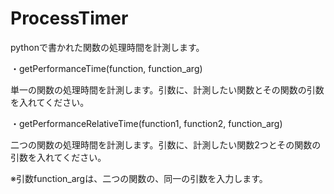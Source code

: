 # ProcessTimer

pythonで書かれた関数の処理時間を計測します。


・getPerformanceTime(function, function_arg)

単一の関数の処理時間を計測します。引数に、計測したい関数とその関数の引数を入れてください。

・getPerformanceRelativeTime(function1, function2, function_arg)

二つの関数の処理時間を計測します。引数に、計測したい関数2つとその関数の引数を入れてください。

※引数function_argは、二つの関数の、同一の引数を入力します。
